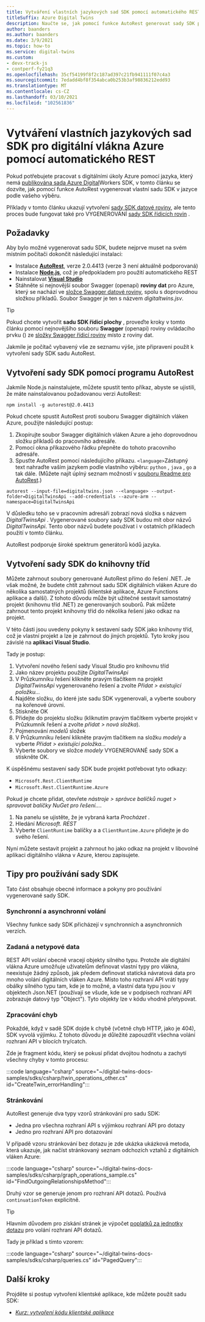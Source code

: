 ```yaml
---
title: Vytváření vlastních jazykových sad SDK pomocí automatického REST
titleSuffix: Azure Digital Twins
description: Naučte se, jak pomocí funkce AutoRest generovat sady SDK pro vlastní jazyk, a to pro psaní kódu Azure Digital revláken v jiných jazycích, které nemají publikované sady SDK.
author: baanders
ms.author: baanders
ms.date: 3/9/2021
ms.topic: how-to
ms.service: digital-twins
ms.custom:
- devx-track-js
- contperf-fy21q3
ms.openlocfilehash: 35cf54199f8f2c187ad397c21fb941111f07c4a3
ms.sourcegitcommit: 7edadd4bf8f354abca0b253b3af98836212edd93
ms.translationtype: MT
ms.contentlocale: cs-CZ
ms.lasthandoff: 03/10/2021
ms.locfileid: "102561836"
---
```

# <a name="create-custom-language-sdks-for-azure-digital-twins-using-autorest"></a>Vytváření vlastních jazykových sad SDK pro digitální vlákna Azure pomocí automatického REST

Pokud potřebujete pracovat s digitálními úkoly Azure pomocí jazyka, který nemá [publikována sada Azure Digital](how-to-use-apis-sdks.md)Workers SDK, v tomto článku se dozvíte, jak pomocí funkce AutoRest vygenerovat vlastní sadu SDK v jazyce podle vašeho výběru. 

Příklady v tomto článku ukazují vytvoření [sady SDK datové roviny](how-to-use-apis-sdks.md#overview-data-plane-apis), ale tento proces bude fungovat také pro VYGENEROVÁNÍ  [sady SDK řídicích rovin](how-to-use-apis-sdks.md#overview-control-plane-apis) .

## <a name="prerequisites"></a>Požadavky

Aby bylo možné vygenerovat sadu SDK, budete nejprve muset na svém místním počítači dokončit následující instalaci:
* Instalace [**AutoRest**](https://github.com/Azure/autorest), verze 2.0.4413 (verze 3 není aktuálně podporovaná)
* Instalace [**Node.js**](https://nodejs.org), což je předpokladem pro použití automatického REST
* Nainstalovat [ **Visual Studio**](https://visualstudio.microsoft.com/downloads/)
* Stáhněte si nejnovější soubor Swagger (openapi) **roviny dat** pro Azure, který se nachází ve [složce Swagger datové roviny](https://github.com/Azure/azure-rest-api-specs/tree/master/specification/digitaltwins/data-plane/Microsoft.DigitalTwins), spolu s doprovodnou složkou příkladů. Soubor Swagger je ten s názvem *digitaltwins.jsv*.

>[!TIP]
> Pokud chcete vytvořit **sadu SDK řídicí plochy** , proveďte kroky v tomto článku pomocí nejnovějšího souboru **Swagger** (openapi) roviny ovládacího prvku () ze [složky Swagger řídicí roviny](https://github.com/Azure/azure-rest-api-specs/tree/master/specification/digitaltwins/resource-manager/Microsoft.DigitalTwins/) místo z roviny dat.

Jakmile je počítač vybavený vše ze seznamu výše, jste připraveni použít k vytvoření sady SDK sadu AutoRest.

## <a name="create-the-sdk-using-autorest"></a>Vytvoření sady SDK pomocí programu AutoRest 

Jakmile Node.js nainstalujete, můžete spustit tento příkaz, abyste se ujistili, že máte nainstalovanou požadovanou verzi AutoRest:
```cmd/sh
npm install -g autorest@2.0.4413
```

Pokud chcete spustit AutoRest proti souboru Swagger digitálních vláken Azure, použijte následující postup:
1. Zkopírujte soubor Swagger digitálních vláken Azure a jeho doprovodnou složku příkladů do pracovního adresáře.
2. Pomocí okna příkazového řádku přepněte do tohoto pracovního adresáře.
3. Spusťte AutoRest pomocí následujícího příkazu. `<language>`Zástupný text nahraďte vaším jazykem podle vlastního výběru: `python` , `java` , `go` a tak dále. (Můžete najít úplný seznam možností v [souboru Readme pro AutoRest](https://github.com/Azure/autorest).)

```cmd/sh
autorest --input-file=digitaltwins.json --<language> --output-folder=DigitalTwinsApi --add-credentials --azure-arm --namespace=DigitalTwinsApi
```

V důsledku toho se v pracovním adresáři zobrazí nová složka s názvem *DigitalTwinsApi* . Vygenerované soubory sady SDK budou mít obor názvů *DigitalTwinsApi*. Tento obor názvů budete používat i v ostatních příkladech použití v tomto článku.

AutoRest podporuje široké spektrum generátorů kódů jazyka.

## <a name="make-the-sdk-into-a-class-library"></a>Vytvoření sady SDK do knihovny tříd

Můžete zahrnout soubory generované AutoRest přímo do řešení .NET. Je však možné, že budete chtít zahrnout sadu SDK digitálních vláken Azure do několika samostatných projektů (klientské aplikace, Azure Functions aplikace a další). Z tohoto důvodu může být užitečné sestavit samostatný projekt (knihovnu tříd .NET) ze generovaných souborů. Pak můžete zahrnout tento projekt knihovny tříd do několika řešení jako odkaz na projekt.

V této části jsou uvedeny pokyny k sestavení sady SDK jako knihovny tříd, což je vlastní projekt a lze je zahrnout do jiných projektů. Tyto kroky jsou závislé na **aplikaci Visual Studio**.

Tady je postup:

1. Vytvoření nového řešení sady Visual Studio pro knihovnu tříd
2. Jako název projektu použijte *DigitalTwinsApi*
3. V Průzkumníku řešení klikněte pravým tlačítkem na projekt *DigitalTwinsApi* vygenerovaného řešení a zvolte *Přidat > existující položku...*
4. Najděte složku, do které jste sadu SDK vygenerovali, a vyberte soubory na kořenové úrovni.
5. Stiskněte OK
6. Přidejte do projektu složku (kliknutím pravým tlačítkem vyberte projekt v Průzkumník řešení a zvolte *přidat > nová složka*).
7. Pojmenování *modelů* složek
8. V Průzkumníku řešení klikněte pravým tlačítkem na složku *modely* a vyberte *Přidat > existující položka...*
9. Vyberte soubory ve složce *modely* VYGENEROVANÉ sady SDK a stiskněte OK.

K úspěšnému sestavení sady SDK bude projekt potřebovat tyto odkazy:
* `Microsoft.Rest.ClientRuntime`
* `Microsoft.Rest.ClientRuntime.Azure`

Pokud je chcete přidat, otevřete *nástroje > správce balíčků nuget > spravovat balíčky NuGet pro řešení...*.

1. Na panelu se ujistěte, že je vybraná karta *Procházet* .
2. Hledání *Microsoft. REST*
3. Vyberte `ClientRuntime` balíčky a a `ClientRuntime.Azure` přidejte je do svého řešení.

Nyní můžete sestavit projekt a zahrnout ho jako odkaz na projekt v libovolné aplikaci digitálního vlákna v Azure, kterou zapisujete.

## <a name="tips-for-using-the-sdk"></a>Tipy pro používání sady SDK

Tato část obsahuje obecné informace a pokyny pro používání vygenerované sady SDK.

### <a name="synchronous-and-asynchronous-calls"></a>Synchronní a asynchronní volání

Všechny funkce sady SDK přicházejí v synchronních a asynchronních verzích.

### <a name="typed-and-untyped-data"></a>Zadaná a netypové data

REST API volání obecně vracejí objekty silného typu. Protože ale digitální vlákna Azure umožňuje uživatelům definovat vlastní typy pro vlákna, neexistuje žádný způsob, jak předem definovat statická návratová data pro mnoho volání digitálních vláken Azure. Místo toho rozhraní API vrátí typy obálky silného typu tam, kde je to možné, a vlastní data typu jsou v objektech Json.NET (používají se všude, kde se v podpisech rozhraní API zobrazuje datový typ "Object"). Tyto objekty lze v kódu vhodně přetypovat.

### <a name="error-handling"></a>Zpracování chyb

Pokaždé, když v sadě SDK dojde k chybě (včetně chyb HTTP, jako je 404), SDK vyvolá výjimku. Z tohoto důvodu je důležité zapouzdřit všechna volání rozhraní API v blocích try/catch.

Zde je fragment kódu, který se pokusí přidat dvojitou hodnotu a zachytí všechny chyby v tomto procesu:

:::code language="csharp" source="~/digital-twins-docs-samples/sdks/csharp/twin_operations_other.cs" id="CreateTwin_errorHandling":::

### <a name="paging"></a>Stránkování

AutoRest generuje dva typy vzorů stránkování pro sadu SDK:
* Jedna pro všechna rozhraní API s výjimkou rozhraní API pro dotazy
* Jedno pro rozhraní API pro dotazování

V případě vzoru stránkování bez dotazu je zde ukázka ukázková metoda, která ukazuje, jak načíst stránkovaný seznam odchozích vztahů z digitálních vláken Azure:

:::code language="csharp" source="~/digital-twins-docs-samples/sdks/csharp/graph_operations_sample.cs" id="FindOutgoingRelationshipsMethod":::

Druhý vzor se generuje jenom pro rozhraní API dotazů. Používá `continuationToken` explicitně.

>[!TIP]
> Hlavním důvodem pro získání stránek je výpočet [poplatků za jednotky dotazu](concepts-query-units.md) pro volání rozhraní API dotazů.

Tady je příklad s tímto vzorem:

:::code language="csharp" source="~/digital-twins-docs-samples/sdks/csharp/queries.cs" id="PagedQuery":::

## <a name="next-steps"></a>Další kroky

Projděte si postup vytvoření klientské aplikace, kde můžete použít sadu SDK:
* [*Kurz: vytvoření kódu klientské aplikace*](tutorial-code.md)
